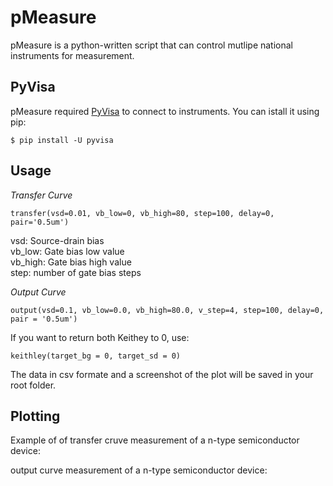 # pMeasure
pMeasure is a python-written script that can control mutlipe national instruments for measurement.

## PyVisa
pMeasure required [PyVisa](https://pyvisa.readthedocs.io/en/stable/) to connect to instruments.
You can istall it using pip:

	$ pip install -U pyvisa

## Usage

_Transfer Curve_

    transfer(vsd=0.01, vb_low=0, vb_high=80, step=100, delay=0, pair='0.5um')

vsd: Source-drain bias  
vb_low: Gate bias low value  
vb_high: Gate bias high value  
step: number of gate bias steps  

_Output Curve_

	output(vsd=0.1, vb_low=0.0, vb_high=80.0, v_step=4, step=100, delay=0, pair = '0.5um')


If you want to return both Keithey to 0, use:

	keithley(target_bg = 0, target_sd = 0)


The data in csv formate and a screenshot of the plot will be saved in your root folder.


## Plotting


Example of of transfer cruve measurement of a n-type semiconductor device:







output curve measurement of a n-type semiconductor device:






